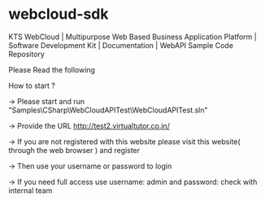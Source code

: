 # webcloud-sdk
KTS WebCloud | Multipurpose Web Based Business Application Platform | Software Development Kit | Documentation | WebAPI Sample Code Repository

Please Read the following

 How to start ?
 
   -> Please start and run "Samples\CSharp\WebCloudAPITest\WebCloudAPITest.sln"
   
   -> Provide the URL http://test2.virtualtutor.co.in/ 
   
   -> If you are not registered with this website please visit this website( through the web browser ) and register
   
   -> Then use your username or password to login
   
   -> If you need full access use username: admin and password: check with internal team
   
   



